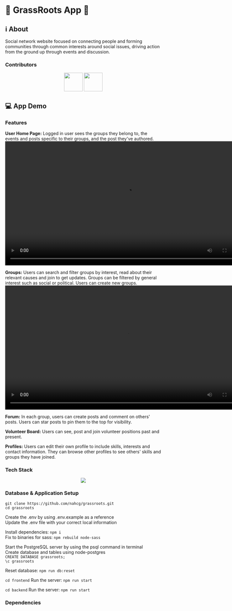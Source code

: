 # 🌱 GrassRoots App 🤝

## ℹ️ About

Social network website focused on connecting people and forming communities through common interests around social issues, driving action from the ground up through events and discussion.

### Contributors

<div align="center">
<img src="https://github.com/nahcg.png" width="60px;"/>
<img src="https://github.com/MithraPerera.png" width="60px;"/>
</div>

## 💻 App Demo

### Features
**User Home Page:** Logged in user sees the groups they belong to, the events and posts specific to their groups, and the post they've authored.
<video src="https://github.com/user-attachments/assets/6800739e-5562-4795-8534-5caf011d6c71" width="780" height="400"></video>


**Groups:** Users can search and filter groups by interest, read about their relevant causes and join to get updates. Groups can be filtered by general interest such as social or political. Users can create new groups.
<video src="https://github.com/user-attachments/assets/0daca352-a602-40df-871c-f57e560c57d8" width="780" height="400"></video>

**Forum:** In each group, users can create posts and comment on others' posts. Users can star posts to pin them to the top for visibility.


**Volunteer Board:** Users can see, post and join volunteer positions past and present.


**Profiles:** Users can edit their own profile to include skills, interests and contact information. They can browse other profiles to see others' skills and groups they have joined.


### Tech Stack

<p align="center">
  <a href="https://skillicons.dev">
    <img src="https://skillicons.dev/icons?i=react,express,nodejs,postgres,materialui,tailwind,css,oauth" />
  </a>
</p>

### Database & Application Setup

`git clone https://github.com/nahcg/grassroots.git` <br />
`cd grassroots`

Create the .env by using .env.example as a reference <br />
Update the .env file with your correct local information

Install dependencies: `npm i` <br />
Fix to binaries for sass: `npm rebuild node-sass`

Start the PostgreSQL server by using the psql command in terminal <br />
Create database and tables using node-postgres <br />
  ```CREATE DATABASE grassroots;``` <br />
  ```\c grassroots``` <br />

Reset database: `npm run db:reset`

```cd frontend``` 
Run the server: `npm run start`

```cd backend```
Run the server: `npm run start`

### Dependencies

